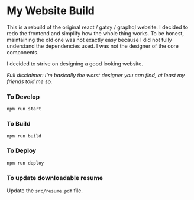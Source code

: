 # My Website Build

This is a rebuild of the original react / gatsy / graphql website. I decided to redo the frontend and simplify how the whole thing works. To be honest, maintaining the old one was not exactly easy because I did not fully understand the dependencies used. I was not the designer of the core components.

I decided to strive on designing a good looking website.

_Full disclaimer: I'm basically the worst designer you can find, at least my friends told me so._

### To Develop

`npm run start`

### To Build

`npm run build`

### To Deploy

`npm run deploy`

### To update downloadable resume

Update the `src/resume.pdf` file.
